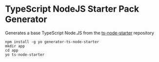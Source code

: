 # TypeScript NodeJS Starter Pack Generator

Generates a base TypeScript Node.JS from the [ts-node-starter](https://github.com/leon19/ts-node-starter) repository

```shell
npm install -g yo generator-ts-node-starter
mkdir app
cd app
yo ts-node-starter
```
